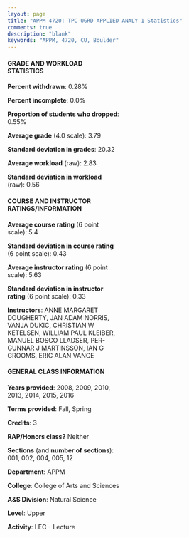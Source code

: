 ```yaml
---
layout: page
title: "APPM 4720: TPC-UGRD APPLIED ANALY 1 Statistics"
comments: true
description: "blank"
keywords: "APPM, 4720, CU, Boulder"
--- 
```

<head>
<script src="https://ajax.googleapis.com/ajax/libs/jquery/2.1.3/jquery.min.js"></script>
<script src="https://dl.dropboxusercontent.com/s/pc42nxpaw1ea4o9/highcharts.js?dl=0"></script>
<!-- <script src="../assets/js/highcharts.js"></script> -->
<style type="text/css">@font-face {
	font-family: "Bebas Neue";
	src: url(https://www.filehosting.org/file/details/544349/BebasNeue%20Regular.otf) format("opentype");
	}
	h1.Bebas { 
		font-family: "Bebas Neue", Verdana, Tahoma;
	}
</style>
</head>
<body>
	<div id="container" style="float: right; width: 45%; height: 88%; margin-left: 2.5%; margin-right: 2.5%;"></div>
	<script language="JavaScript">
		$(document).ready(function() {
		var chart = {type: 'column'};
		var title = {text: 'Grade Distribution'};
		var xAxis = {categories: ['A','B','C','D','F'],crosshair: true};
		var yAxis = {min: 0,title: {text: 'Percentage'}};
		var tooltip = {headerFormat: '<center><b><span style="font-size:20px">{point.key}</span></b></center>',
		               pointFormat: '<td style="padding:0"><b>{point.y:.1f}%</b></td>',
		               footerFormat: '</table>',shared: true,useHTML: true};
		var plotOptions = {column: {pointPadding: 0.0,borderWidth: 0}};  
		var credits = {enabled: false};var series= [{name: 'Percent',data: [84.09,11.93,3.41,0.57,0.0,]}];
		var json = {};
		json.chart = chart;
		json.title = title;
		json.tooltip = tooltip;
		json.xAxis = xAxis;
		json.yAxis = yAxis;  
		json.series = series;
		json.plotOptions = plotOptions;  
		json.credits = credits;
		$('#container').highcharts(json);
	});
	</script>
</body>
			   
#### GRADE AND WORKLOAD STATISTICS

**Percent withdrawn**: 0.28%

**Percent incomplete**: 0.0%

**Proportion of students who dropped**: 0.55%

**Average grade** (4.0 scale): 3.79

**Standard deviation in grades**: 20.32

**Average workload** (raw): 2.83

**Standard deviation in workload** (raw): 0.56

#### COURSE AND INSTRUCTOR RATINGS/INFORMATION

**Average course rating** (6 point scale): 5.4

**Standard deviation in course rating** (6 point scale): 0.43

**Average instructor rating** (6 point scale): 5.63

**Standard deviation in instructor rating** (6 point scale): 0.33

**Instructors**: ANNE MARGARET DOUGHERTY, JAN ADAM NORRIS, VANJA DUKIC, CHRISTIAN W KETELSEN, WILLIAM PAUL KLEIBER, MANUEL BOSCO LLADSER, PER-GUNNAR J MARTINSSON, IAN G GROOMS, ERIC ALAN VANCE

#### GENERAL CLASS INFORMATION

**Years provided**: 2008, 2009, 2010, 2013, 2014, 2015, 2016

**Terms provided**: Fall, Spring

**Credits**: 3

**RAP/Honors class?** Neither

**Sections** (and **number of sections**): 001, 002, 004, 005, 12

**Department**: APPM

**College**: College of Arts and Sciences

**A&S Division**: Natural Science

**Level**: Upper

**Activity**: LEC - Lecture